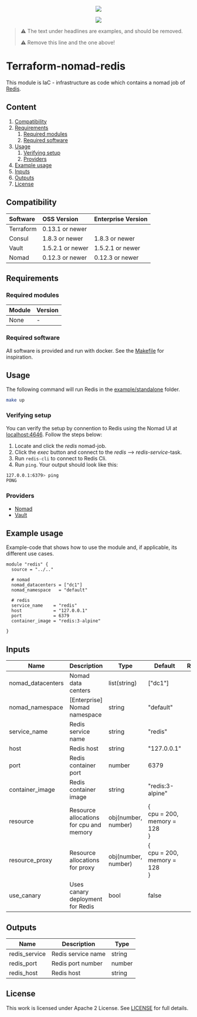 <!-- markdownlint-disable MD041 -->
<p align="center"><a href="https://github.com/fredrikhgrelland/vagrant-hashistack-template" alt="Built on"><img src="https://img.shields.io/badge/Built%20from%20template-Vagrant--hashistack--template-blue?style=for-the-badge&logo=github"/></a><p align="center"><a href="https://github.com/fredrikhgrelland/vagrant-hashistack" alt="Built on"><img src="https://img.shields.io/badge/Powered%20by%20-Vagrant--hashistack-orange?style=for-the-badge&logo=vagrant"/></a></p></p>

> :warning: The text under headlines are examples, and should be removed.
>
> :warning: Remove this line and the one above!

# Terraform-nomad-redis
This module is IaC - infrastructure as code which contains a nomad job of [Redis](https://redis.io/).

## Content
1. [Compatibility](#compatibility)
2. [Requirements](#requirements)
    1. [Required modules](#required-modules)
    2. [Required software](#required-software)
3. [Usage](#usage)
    1. [Verifying setup](#verifying-setup)
    2. [Providers](#providers)
4. [Example usage](#example-usage)
5. [Inputs](#inputs)
6. [Outputs](#outputs)
7. [License](#license)

## Compatibility
|Software|OSS Version|Enterprise Version|
|:---|:---|:---|
|Terraform|0.13.1 or newer||
|Consul|1.8.3 or newer|1.8.3 or newer|
|Vault|1.5.2.1 or newer|1.5.2.1 or newer|
|Nomad|0.12.3 or newer|0.12.3 or newer|

## Requirements

### Required modules
| Module | Version |
| :----- | :------ |
| None | - |

### Required software
All software is provided and run with docker. See the [Makefile](Makefile) for inspiration.


## Usage
The following command will run Redis in the [example/standalone](example/standalone) folder.
```sh
make up 
```


### Verifying setup
You can verify the setup by connention to Redis using the Nomad UI at [localhost:4646](http://localhost:4646/).
Follow the steps below:
1. Locate and click the _redis_ nomad-job.
2. Click the _exec_ button and connect to the _redis_ --> _redis-service_-task.
3. Run `redis-cli` to connect to Redis Cli.
4. Run `ping`. Your output should look like this:
```sh
127.0.0.1:6379> ping
PONG
```

### Providers
- [Nomad](https://registry.terraform.io/providers/hashicorp/nomad/latest/docs)
- [Vault](https://registry.terraform.io/providers/hashicorp/vault/latest/docs)


## Example usage
Example-code that shows how to use the module and, if applicable, its different use cases.
```hcl-terraform
module "redis" {
  source = "../.."

  # nomad
  nomad_datacenters = ["dc1"]
  nomad_namespace   = "default"

  # redis
  service_name    = "redis"
  host            = "127.0.0.1"
  port            = 6379
  container_image = "redis:3-alpine"

}
```

## Inputs
| Name | Description | Type | Default | Required |
|------|-------------|------|---------|:--------:|
| nomad\_datacenters | Nomad data centers | list(string) | ["dc1"] | yes |
| nomad\_namespace | [Enterprise] Nomad namespace | string | "default" | yes |
| service\_name | Redis service name | string | "redis" | yes |
| host | Redis host | string | "127.0.0.1" | yes |
| port | Redis container port | number | 6379 | yes |
| container\_image | Redis container image | string | "redis:3-alpine" | yes |
| resource | Resource allocations for cpu and memory | obj(number, number)| { <br> cpu = 200, <br> memory = 128 <br> } | no |
| resource_proxy | Resource allocations for proxy | obj(number, number)| { <br> cpu = 200, <br> memory = 128 <br> } | no |
| use\_canary | Uses canary deployment for Redis | bool | false | no |


## Outputs
| Name | Description | Type |
|------|-------------|------|
| redis_service | Redis service name | string |
| redis_port | Redis port number | number |
| redis_host | Redis host | string |


## License
This work is licensed under Apache 2 License. See [LICENSE](./LICENSE) for full details.
